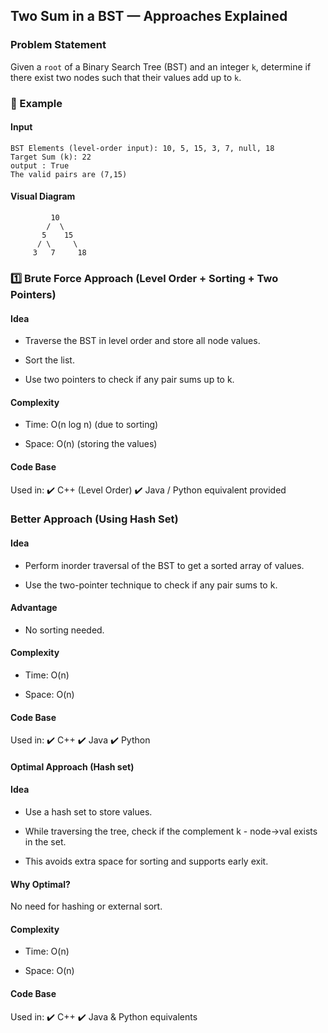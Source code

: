 ##  Two Sum in a BST — Approaches Explained
###  Problem Statement
Given a  `root` of a Binary Search Tree (BST) and an integer `k`, determine if there exist two nodes such that their values add up to `k`.
### 📘 Example

#### Input

```text
BST Elements (level-order input): 10, 5, 15, 3, 7, null, 18  
Target Sum (k): 22
output : True 
The valid pairs are (7,15)
```
#### Visual Diagram
```text
         10
        /  \
       5    15
      / \     \
     3   7     18
```


### 1️⃣ Brute Force Approach (Level Order + Sorting + Two Pointers)
#### Idea
- Traverse the BST in level order and store all node values.

- Sort the list.

- Use two pointers to check if any pair sums up to k.

#### Complexity
- Time: O(n log n) (due to sorting)

- Space: O(n) (storing the values)

#### Code Base
Used in:
✔️ C++ (Level Order)
✔️ Java / Python equivalent provided

### Better Approach (Using Hash Set)
#### Idea
- Perform inorder traversal of the BST to get a sorted array of values.

- Use the two-pointer technique to check if any pair sums to k.


#### Advantage
- No sorting needed.


#### Complexity
- Time: O(n)

- Space: O(n)

#### Code Base
Used in:
✔️ C++ 
✔️ Java 
✔️ Python

#### Optimal Approach (Hash set)
#### Idea
- Use a hash set to store values.

- While traversing the tree, check if the complement k - node->val exists in the set.

- This avoids extra space for sorting and supports early exit.

#### Why Optimal?
No need for hashing or external sort.

#### Complexity
- Time: O(n)

- Space: O(n)

#### Code Base
Used in:
✔️ C++ 
✔️ Java & Python equivalents